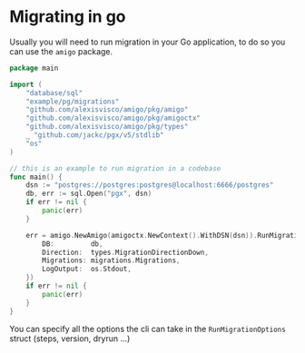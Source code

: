 # Migrating in go

Usually you will need to run migration in your Go application, to do so you can use the `amigo` package.

```go
package main

import (
	"database/sql"
	"example/pg/migrations"
	"github.com/alexisvisco/amigo/pkg/amigo"
	"github.com/alexisvisco/amigo/pkg/amigoctx"
	"github.com/alexisvisco/amigo/pkg/types"
	_ "github.com/jackc/pgx/v5/stdlib"
	"os"
)

// this is an example to run migration in a codebase
func main() {
	dsn := "postgres://postgres:postgres@localhost:6666/postgres"
	db, err := sql.Open("pgx", dsn)
	if err != nil {
		panic(err)
	}

	err = amigo.NewAmigo(amigoctx.NewContext().WithDSN(dsn)).RunMigrations(amigo.RunMigrationParams{
		DB:         db,
		Direction:  types.MigrationDirectionDown,
		Migrations: migrations.Migrations,
		LogOutput:  os.Stdout,
	})
	if err != nil {
		panic(err)
	}
}
```

You can specify all the options the cli can take in the `RunMigrationOptions` struct (steps, version, dryrun ...)
